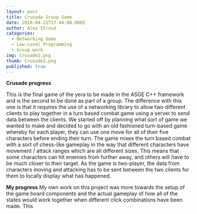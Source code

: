 ```yaml
---
layout: post
title: Crusade Group Game
date: 2018-04-22T17:44:00.000Z
author: Alex Stroud
categories:
  - Networking Game
  - Low-Level Programming
  - Group work
img: Crusade2.png
thumb: Crusade2.png
published: true
---
```


<b>Crusade progress</b>

This is the final game of the yera to be made in the ASGE C++ framework and is the second to be done as part of a group. The difference with this one is that it requires the use of a networking library to allow two different clients to play together in a turn based combat game using a server to send data between the clients.
We started off by planning what sort of game we wanted to make and decided to go with an old fashioned turn-based game whereby for each player, they can use one move for all of their five characters before ending their turn. The game mixes the turn based combat with a sort of chess-like gameplay in the way that different characters have movement / attack ranges which are all different sizes. This means that some characters can hit enemies from further away, and others will have to be much closer to their target.
As the game is two-player, the data from characters moving and attacking has to be sent between the two clients for them to locally display what has happened.

<b>My progress</b>
My own work on this project was more towards the setup of the game board components and the actual gameplay of how all of the states would work together when different click combinations have been made. This 
